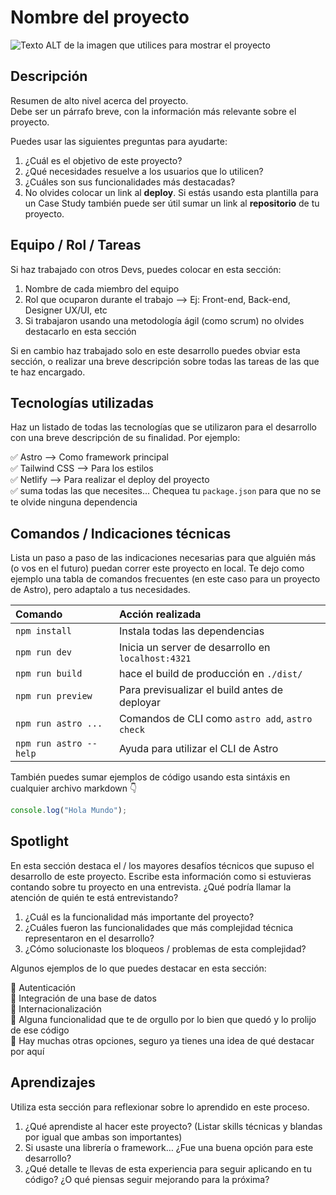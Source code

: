# Nombre del proyecto

<!-- Coloca una imagen representativa de tu desarrollo siempre que puedas -->

![Texto ALT de la imagen que utilices para mostrar el proyecto](https://images.unsplash.com/photo-1521985179118-6008b8cef2c2?q=80&w=1470&auto=format&fit=crop&ixlib=rb-4.0.3&ixid=M3wxMjA3fDB8MHxwaG90by1wYWdlfHx8fGVufDB8fHx8fA%3D%3D)

## Descripción

Resumen de alto nivel acerca del proyecto.  
Debe ser un párrafo breve, con la información más relevante sobre el proyecto.  

Puedes usar las siguientes preguntas para ayudarte:

1. ¿Cuál es el objetivo de este proyecto?
2. ¿Qué necesidades resuelve a los usuarios que lo utilicen?
3. ¿Cuáles son sus funcionalidades más destacadas?
4. No olvides colocar un link al **deploy**. Si estás usando esta plantilla para un Case Study también puede ser útil sumar un link al **repositorio** de tu proyecto.

## Equipo / Rol / Tareas

Si haz trabajado con otros Devs, puedes colocar en esta sección:

1. Nombre de cada miembro del equipo
2. Rol que ocuparon durante el trabajo --> Ej: Front-end, Back-end, Designer UX/UI, etc
3. Si trabajaron usando una metodología ágil (como scrum) no olvides destacarlo en esta sección

Si en cambio haz trabajado solo en este desarrollo puedes obviar esta sección, o realizar una breve descripción sobre todas las tareas de las que te haz encargado.

## Tecnologías utilizadas

Haz un listado de todas las tecnologías que se utilizaron para el desarrollo con una breve descripción de su finalidad. Por ejemplo:

✅ Astro --> Como framework principal  
✅ Tailwind CSS --> Para los estilos  
✅ Netlify --> Para realizar el deploy del proyecto  
✅ suma todas las que necesites... Chequea tu `package.json` para que no se te olvide ninguna dependencia  

## Comandos / Indicaciones técnicas

Lista un paso a paso de las indicaciones necesarias para que alguién más (o vos en el futuro) puedan correr este proyecto en local. Te dejo como ejemplo una tabla de comandos frecuentes (en este caso para un proyecto de Astro), pero adaptalo a tus necesidades.

| Comando                | Acción realizada                                   |
| :--------------------- | :------------------------------------------------- |
| `npm install`          | Instala todas las dependencias                     |
| `npm run dev`          | Inicia un server de desarrollo en `localhost:4321` |
| `npm run build`        | hace el build de producción en `./dist/`           |
| `npm run preview`      | Para previsualizar el build antes de deployar      |
| `npm run astro ...`    | Comandos de CLI como `astro add`, `astro check`    |
| `npm run astro --help` | Ayuda para utilizar el CLI de Astro                |

También puedes sumar ejemplos de código usando esta sintáxis en cualquier archivo markdown 👇

```javascript
console.log("Hola Mundo");
```

## Spotlight

En esta sección destaca el / los mayores desafíos técnicos que supuso el desarrollo de este proyecto.
Escribe esta información como si estuvieras contando sobre tu proyecto en una entrevista. ¿Qué podría llamar la atención de quién te está entrevistando?

1. ¿Cuál es la funcionalidad más importante del proyecto?
2. ¿Cuáles fueron las funcionalidades que más complejidad técnica representaron en el desarrollo?
3. ¿Cómo solucionaste los bloqueos / problemas de esta complejidad?

Algunos ejemplos de lo que puedes destacar en esta sección:

🚀 Autenticación  
🚀 Integración de una base de datos  
🚀 Internacionalización  
🚀 Alguna funcionalidad que te de orgullo por lo bien que quedó y lo prolijo de ese código  
🚀 Hay muchas otras opciones, seguro ya tienes una idea de qué destacar por aquí  

## Aprendizajes

Utiliza esta sección para reflexionar sobre lo aprendido en este proceso.

1. ¿Qué aprendiste al hacer este proyecto? (Listar skills técnicas y blandas por igual que ambas son importantes)
2. Si usaste una librería o framework… ¿Fue una buena opción para este desarrollo?
3. ¿Qué detalle te llevas de esta experiencia para seguir aplicando en tu código? ¿O qué piensas seguir mejorando para la próxima?